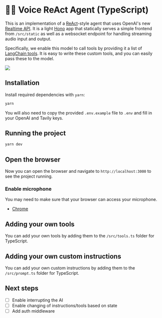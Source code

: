 # 🦜🎤 Voice ReAct Agent (TypeScript)

This is an implementation of a [ReAct](https://arxiv.org/abs/2210.03629)-style agent that uses OpenAI's new [Realtime API](https://platform.openai.com/docs/guides/realtime). It is a light [Hono](https://hono.dev/) app that statically serves a simple frontend from `/src/static` as well as a websocket endpoint for handling streaming audio input and output.

Specifically, we enable this model to call tools by providing it a list of [LangChain tools](https://js.langchain.com/docs/how_to/custom_tools/). It is easy to write these custom tools, and you can easily pass these to the model.

![](../static/react.png)

## Installation

Install required dependencies with `yarn`:

```bash
yarn
```

You will also need to copy the provided `.env.example` file to `.env` and fill in your OpenAI and Tavily keys.

## Running the project

```bash
yarn dev
```

## Open the browser

Now you can open the browser and navigate to `http://localhost:3000` to see the project running.

### Enable microphone

You may need to make sure that your browser can access your microphone.

- [Chrome](http://0.0.0.0:3000/)

## Adding your own tools

You can add your own tools by adding them to the `/src/tools.ts` folder for TypeScript.

## Adding your own custom instructions

You can add your own custom instructions by adding them to the `/src/prompt.ts` folder for TypeScript.

## Next steps

- [ ] Enable interrupting the AI
- [ ] Enable changing of instructions/tools based on state
- [ ] Add auth middleware

